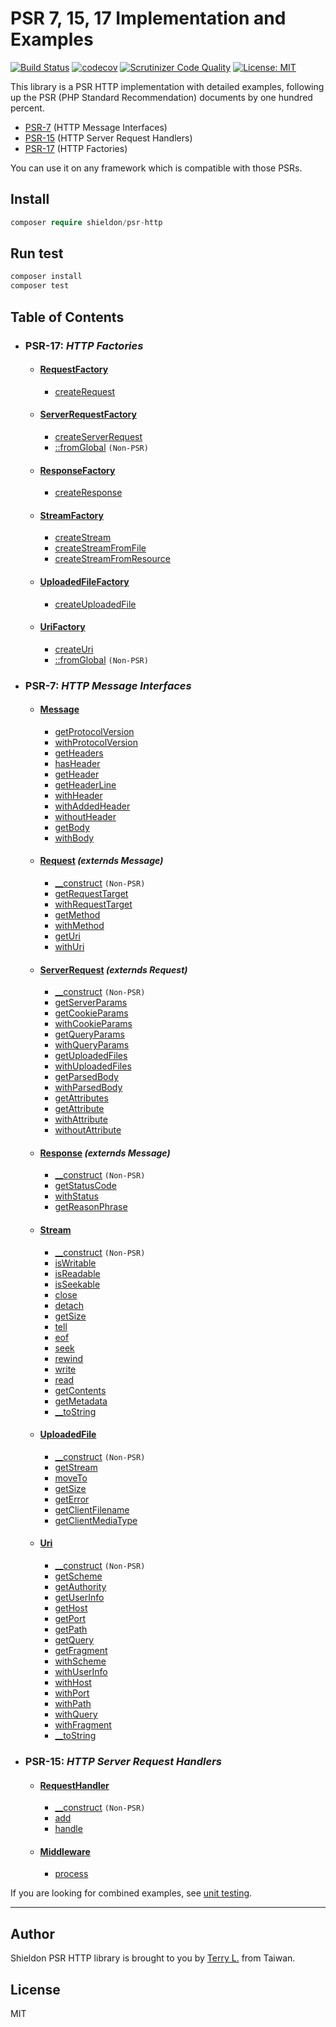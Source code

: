 # PSR 7, 15, 17 Implementation and Examples

[![Build Status](https://travis-ci.org/terrylinooo/psr-http.svg?branch=master)](https://travis-ci.org/terrylinooo/psr-http) [![codecov](https://img.shields.io/codecov/c/github/terrylinooo/psr-http.svg)](https://codecov.io/gh/terrylinooo/psr-http) [![Scrutinizer Code Quality](https://scrutinizer-ci.com/g/terrylinooo/psr-http/badges/quality-score.png?b=master)](https://scrutinizer-ci.com/g/terrylinooo/psr-http/?branch=master) [![License: MIT](https://img.shields.io/badge/License-MIT-green.svg)](https://opensource.org/licenses/MIT)

This library is a PSR HTTP implementation with detailed examples, following up the PSR (PHP Standard Recommendation) documents by one hundred percent.

- [PSR-7](https://www.php-fig.org/psr/psr-7/) (HTTP Message Interfaces)
- [PSR-15](https://www.php-fig.org/psr/psr-15/) (HTTP Server Request Handlers)
- [PSR-17](https://www.php-fig.org/psr/psr-17/) (HTTP Factories)

You can use it on any framework which is compatible with those PSRs.

## Install

```php
composer require shieldon/psr-http
```

## Run test
```bash
composer install
composer test
```

## Table of Contents
- ### **PSR-17**: *HTTP Factories*
    - #### [RequestFactory](https://github.com/terrylinooo/psr-http/wiki/PSR-17:-RequestFactory-Example)
        - [createRequest](https://github.com/terrylinooo/psr-http/wiki/RequestFactory:-createRequest-Example)
    - #### [ServerRequestFactory](https://github.com/terrylinooo/psr-http/wiki/PSR-17:-ServerRequestFactory-Example)
        - [createServerRequest](https://github.com/terrylinooo/psr-http/wiki/ServerRequestFactory:-createServerRequest-Example)
        - [::fromGlobal](https://github.com/terrylinooo/psr-http/wiki/ServerRequestFactory:-fromGlobal-Example) `(Non-PSR)`
    - #### [ResponseFactory](https://github.com/terrylinooo/psr-http/wiki/PSR-17:-ResponseFactory-Example)
        - [createResponse](https://github.com/terrylinooo/psr-http/wiki/ResponseFactory:-createResponse-Example)
    - #### [StreamFactory](https://github.com/terrylinooo/psr-http/wiki/PSR-17:-StreamFactory-Example)
        - [createStream](https://github.com/terrylinooo/psr-http/wiki/StreamFactory:-createStream-Example)
        - [createStreamFromFile](https://github.com/terrylinooo/psr-http/wiki/StreamFactory:-createStreamFromFile-Example)
        - [createStreamFromResource](https://github.com/terrylinooo/psr-http/wiki/StreamFactory:-createStreamFromResource-Example)
    - #### [UploadedFileFactory](https://github.com/terrylinooo/psr-http/wiki/PSR-17:-UploadedFileFactory-Example)
        - [createUploadedFile](https://github.com/terrylinooo/psr-http/wiki/UploadedFileFactory:-createUploadedFile-Example)
    - #### [UriFactory](https://github.com/terrylinooo/psr-http/wiki/PSR-17:-UriFactory-Example)
        - [createUri](https://github.com/terrylinooo/psr-http/wiki/UriFactory:-createUri-Example)
        - [::fromGlobal](https://github.com/terrylinooo/psr-http/wiki/UriFactory:-fromGlobal-Example)  `(Non-PSR)`
- ### **PSR-7**: *HTTP Message Interfaces*
    - #### [Message](https://github.com/terrylinooo/psr-http/wiki/PSR-7:-Message-Example)
        - [getProtocolVersion](https://github.com/terrylinooo/psr-http/wiki/Message:-getProtocolVersion-Example)
        - [withProtocolVersion](https://github.com/terrylinooo/psr-http/wiki/Message:-withProtocolVersion-Example)
        - [getHeaders](https://github.com/terrylinooo/psr-http/wiki/Message:-getHeaders-Example)
        - [hasHeader](https://github.com/terrylinooo/psr-http/wiki/Message:-hasHeader-Example)
        - [getHeader](https://github.com/terrylinooo/psr-http/wiki/Message:-getHeader-Example)
        - [getHeaderLine](https://github.com/terrylinooo/psr-http/wiki/Message:-getHeaderLine-Example)
        - [withHeader](https://github.com/terrylinooo/psr-http/wiki/Message:-withHeader-Example)
        - [withAddedHeader](https://github.com/terrylinooo/psr-http/wiki/Message:-withAddedHeader-Example)
        - [withoutHeader](https://github.com/terrylinooo/psr-http/wiki/Message:-withoutHeader-Example)
        - [getBody](https://github.com/terrylinooo/psr-http/wiki/Message:-getBody-Example)
        - [withBody](https://github.com/terrylinooo/psr-http/wiki/Message:-withBody-Example)
    - #### [Request](https://github.com/terrylinooo/psr-http/wiki/PSR-7:-Request-Example) *(externds Message)*
        - [__construct](https://github.com/terrylinooo/psr-http/wiki/Request:-__construct-Example) `(Non-PSR)`
        - [getRequestTarget](https://github.com/terrylinooo/psr-http/wiki/Request:-getRequestTarget-Example)
        - [withRequestTarget](https://github.com/terrylinooo/psr-http/wiki/Request:-withRequestTarget-Example)
        - [getMethod](https://github.com/terrylinooo/psr-http/wiki/Request:-getMethod-Example)
        - [withMethod](https://github.com/terrylinooo/psr-http/wiki/Request:-withMethod-Example)
        - [getUri](https://github.com/terrylinooo/psr-http/wiki/Request:-getUri-Example)
        - [withUri](https://github.com/terrylinooo/psr-http/wiki/Request:-withUri-Example)
    - #### [ServerRequest](https://github.com/terrylinooo/psr-http/wiki/PSR-7:-ServerRequest-Example) *(externds Request)*
        - [__construct](https://github.com/terrylinooo/psr-http/wiki/ServerRequest:-__construct-Example) `(Non-PSR)`
        - [getServerParams](https://github.com/terrylinooo/psr-http/wiki/ServerRequest:-getServerParams-Example)
        - [getCookieParams](https://github.com/terrylinooo/psr-http/wiki/ServerRequest:-getCookieParams-Example)
        - [withCookieParams](https://github.com/terrylinooo/psr-http/wiki/ServerRequest:-withCookieParams-Example)
        - [getQueryParams](https://github.com/terrylinooo/psr-http/wiki/ServerRequest:-getQueryParams-Example)	
        - [withQueryParams](https://github.com/terrylinooo/psr-http/wiki/ServerRequest:-withQueryParams-Example)	
        - [getUploadedFiles](https://github.com/terrylinooo/psr-http/wiki/ServerRequest:-getUploadedFiles-Example)	
        - [withUploadedFiles](https://github.com/terrylinooo/psr-http/wiki/ServerRequest:-withUploadedFiles-Example)	
        - [getParsedBody](https://github.com/terrylinooo/psr-http/wiki/ServerRequest:-getParsedBody-Example)
        - [withParsedBody](https://github.com/terrylinooo/psr-http/wiki/ServerRequest:-withParsedBody-Example)	
        - [getAttributes](https://github.com/terrylinooo/psr-http/wiki/ServerRequest:-getAttributes-Example)	
        - [getAttribute](https://github.com/terrylinooo/psr-http/wiki/ServerRequest:-getAttribute-Example)
        - [withAttribute](https://github.com/terrylinooo/psr-http/wiki/ServerRequest:-withAttribute-Example)	
        - [withoutAttribute](https://github.com/terrylinooo/psr-http/wiki/ServerRequest:-withoutAttribute-Example)
    - #### [Response](https://github.com/terrylinooo/psr-http/wiki/PSR-7:-Response-Example) *(externds Message)*
        - [__construct](https://github.com/terrylinooo/psr-http/wiki/Request:-__construct-Example) `(Non-PSR)`
        - [getStatusCode](https://github.com/terrylinooo/psr-http/wiki/Request:-getStatusCode-Example)
        - [withStatus](https://github.com/terrylinooo/psr-http/wiki/Request:-withStatus-Example)	
        - [getReasonPhrase](https://github.com/terrylinooo/psr-http/wiki/Request:-getReasonPhrase-Example)
    - #### [Stream](https://github.com/terrylinooo/psr-http/wiki/PSR-7:-Stream-Example) 
        - [__construct](https://github.com/terrylinooo/psr-http/wiki/Stream:-__construct-Example) `(Non-PSR)`
        - [isWritable](https://github.com/terrylinooo/psr-http/wiki/Stream:-isWritable-Example)
        - [isReadable](https://github.com/terrylinooo/psr-http/wiki/Stream:-isReadable-Example)
        - [isSeekable](https://github.com/terrylinooo/psr-http/wiki/Stream:-isSeekable-Example)
        - [close](https://github.com/terrylinooo/psr-http/wiki/Stream:-close-Example)
        - [detach](https://github.com/terrylinooo/psr-http/wiki/Stream:-detach-Example)
        - [getSize](https://github.com/terrylinooo/psr-http/wiki/Stream:-getSize-Example)
        - [tell](https://github.com/terrylinooo/psr-http/wiki/Stream:-tell-Example)
        - [eof](https://github.com/terrylinooo/psr-http/wiki/Stream:-eof-Example)
        - [seek](https://github.com/terrylinooo/psr-http/wiki/Stream:-seek-Example)
        - [rewind](https://github.com/terrylinooo/psr-http/wiki/Stream:-rewind-Example)
        - [write](https://github.com/terrylinooo/psr-http/wiki/Stream:-write-Example)
        - [read](https://github.com/terrylinooo/psr-http/wiki/Stream:-read-Example)
        - [getContents](https://github.com/terrylinooo/psr-http/wiki/Stream:-getContents-Example)
        - [getMetadata](https://github.com/terrylinooo/psr-http/wiki/Stream:-getMetadata-Example)
        - [__toString](https://github.com/terrylinooo/psr-http/wiki/Stream:-__toString-Example)
    - #### [UploadedFile](https://github.com/terrylinooo/psr-http/wiki/PSR-7:-UploadedFile-Example)
        - [__construct](https://github.com/terrylinooo/psr-http/wiki/UploadedFile:-__construct-Example) `(Non-PSR)`
        - [getStream](https://github.com/terrylinooo/psr-http/wiki/UploadedFile:-getStream-Example)
        - [moveTo](https://github.com/terrylinooo/psr-http/wiki/UploadedFile:-moveTo-Example)
        - [getSize](https://github.com/terrylinooo/psr-http/wiki/UploadedFile:-getSize-Example)
        - [getError](https://github.com/terrylinooo/psr-http/wiki/UploadedFile:-getError-Example)
        - [getClientFilename](https://github.com/terrylinooo/psr-http/wiki/UploadedFile:-getClientFilename-Example)
        - [getClientMediaType](https://github.com/terrylinooo/psr-http/wiki/UploadedFile:-getClientMediaType-Example)
    - #### [Uri](https://github.com/terrylinooo/psr-http/wiki/PSR-7:-Uri-Example)
        - [__construct](https://github.com/terrylinooo/psr-http/wiki/Uri:-__construct-Example) `(Non-PSR)`
        - [getScheme](https://github.com/terrylinooo/psr-http/wiki/Uri:-getScheme-Example) 
        - [getAuthority](https://github.com/terrylinooo/psr-http/wiki/Uri:-getAuthority-Example) 
        - [getUserInfo](https://github.com/terrylinooo/psr-http/wiki/Uri:-getUserInfo-Example) 
        - [getHost](https://github.com/terrylinooo/psr-http/wiki/Uri:-getHost-Example) 
        - [getPort](https://github.com/terrylinooo/psr-http/wiki/Uri:-getPort-Example) 
        - [getPath](https://github.com/terrylinooo/psr-http/wiki/Uri:-getPath-Example) 
        - [getQuery](https://github.com/terrylinooo/psr-http/wiki/Uri:-getQuery-Example) 
        - [getFragment](https://github.com/terrylinooo/psr-http/wiki/Uri:-getFragment-Example) 
        - [withScheme](https://github.com/terrylinooo/psr-http/wiki/Uri:-withScheme-Example) 
        - [withUserInfo](https://github.com/terrylinooo/psr-http/wiki/Uri:-withUserInfo-Example) 
        - [withHost](https://github.com/terrylinooo/psr-http/wiki/Uri:-withHost-Example) 
        - [withPort](https://github.com/terrylinooo/psr-http/wiki/Uri:-withPort-Example) 
        - [withPath](https://github.com/terrylinooo/psr-http/wiki/Uri:-withPath-Example) 
        - [withQuery](https://github.com/terrylinooo/psr-http/wiki/Uri:-withQuery-Example) 
        - [withFragment](https://github.com/terrylinooo/psr-http/wiki/Uri:-withFragment-Example) 
        - [__toString](https://github.com/terrylinooo/psr-http/wiki/Uri:-__toString-Example) 
- ### **PSR-15**: *HTTP Server Request Handlers*
    - #### [RequestHandler](https://github.com/terrylinooo/psr-http/wiki/PSR-15:-RequestHandler-Example)
        - [__construct](https://github.com/terrylinooo/psr-http/wiki/RequestHandler:-__construct-Example) `(Non-PSR)`
        - [add](https://github.com/terrylinooo/psr-http/wiki/RequestHandler:-add-Example)
        - [handle](https://github.com/terrylinooo/psr-http/wiki/RequestHandler:-handle-Example)
    - #### [Middleware](https://github.com/terrylinooo/psr-http/wiki/PSR-15:-Middleware-Example)
        - [process](https://github.com/terrylinooo/psr-http/wiki/Middleware:-process-Example)


If you are looking for combined examples, see [unit testing](https://github.com/terrylinooo/psr-http/tree/master/tests).

--- 

## Author

Shieldon PSR HTTP library is brought to you by [Terry L.](https://terryl.in) from Taiwan.

## License

MIT
